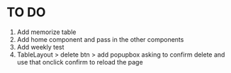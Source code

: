 # TO DO

1.  Add memorize table
2. Add home component and pass in the other components
3. Add weekly test
4. TableLayout > delete btn > add popupbox asking to confirm delete and use that onclick confirm to reload the page